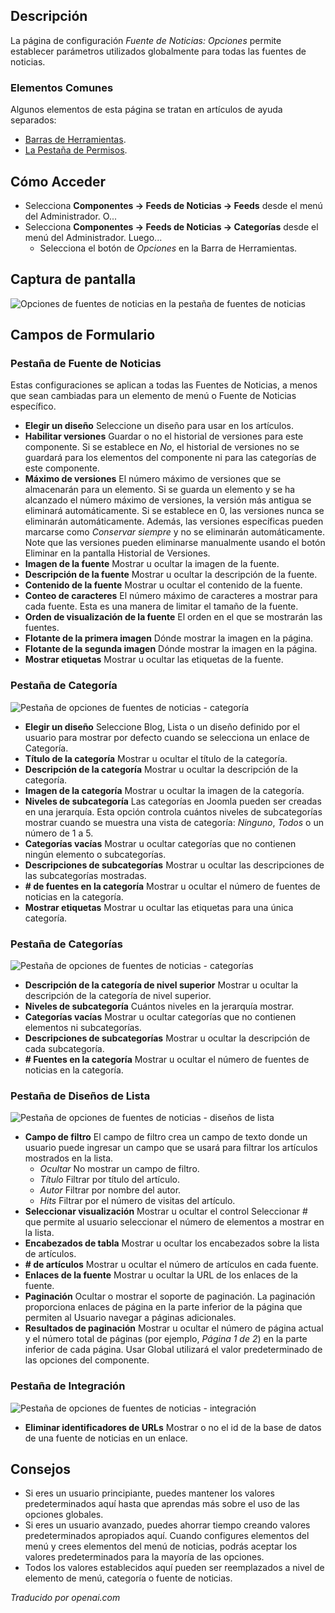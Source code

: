 <!-- Filename: Help4.x:News_Feed:_Options  / Display title: Flux d'Actualités : Options -->

## Descripción

La página de configuración *Fuente de Noticias: Opciones* permite establecer parámetros utilizados globalmente para todas las fuentes de noticias.

### Elementos Comunes

Algunos elementos de esta página se tratan en artículos de ayuda separados:

* [Barras de Herramientas](jdocmanual?article=help/common-elements/toolbars).
* [La Pestaña de Permisos](jdocmanual?article=help/common-elements/edit-permissions).

## Cómo Acceder

- Selecciona **Componentes → Feeds de Noticias → Feeds** desde el menú del Administrador. O...
- Selecciona **Componentes → Feeds de Noticias → Categorías** desde el menú del Administrador. Luego...
  - Selecciona el botón de *Opciones* en la Barra de Herramientas.

## Captura de pantalla

![Opciones de fuentes de noticias en la pestaña de fuentes de noticias](../../../es/images/news-feeds/news-feeds-options-news-feed-tab.png)

## Campos de Formulario

### Pestaña de Fuente de Noticias

Estas configuraciones se aplican a todas las Fuentes de Noticias, a menos que sean cambiadas para un elemento de menú o Fuente de Noticias específico.

- **Elegir un diseño** Seleccione un diseño para usar en los artículos.
- **Habilitar versiones** Guardar o no el historial de versiones para este componente. Si se establece en *No*, el historial de versiones no se guardará para los elementos del componente ni para las categorías de este componente.
- **Máximo de versiones** El número máximo de versiones que se almacenarán para un elemento. Si se guarda un elemento y se ha alcanzado el número máximo de versiones, la versión más antigua se eliminará automáticamente. Si se establece en 0, las versiones nunca se eliminarán automáticamente. Además, las versiones específicas pueden marcarse como *Conservar siempre* y no se eliminarán automáticamente. Note que las versiones pueden eliminarse manualmente usando el botón Eliminar en la pantalla Historial de Versiones.
- **Imagen de la fuente** Mostrar u ocultar la imagen de la fuente.
- **Descripción de la fuente** Mostrar u ocultar la descripción de la fuente.
- **Contenido de la fuente** Mostrar u ocultar el contenido de la fuente.
- **Conteo de caracteres** El número máximo de caracteres a mostrar para cada fuente. Esta es una manera de limitar el tamaño de la fuente.
- **Orden de visualización de la fuente** El orden en el que se mostrarán las fuentes.
- **Flotante de la primera imagen** Dónde mostrar la imagen en la página.
- **Flotante de la segunda imagen** Dónde mostrar la imagen en la página.
- **Mostrar etiquetas** Mostrar u ocultar las etiquetas de la fuente.

### Pestaña de Categoría

![Pestaña de opciones de fuentes de noticias - categoría](../../../es/images/news-feeds/news-feeds-options-category-tab.png)

- **Elegir un diseño** Seleccione Blog, Lista o un diseño definido por el usuario para mostrar por defecto cuando se selecciona un enlace de Categoría.
- **Título de la categoría** Mostrar u ocultar el título de la categoría.
- **Descripción de la categoría** Mostrar u ocultar la descripción de la categoría.
- **Imagen de la categoría** Mostrar u ocultar la imagen de la categoría.
- **Niveles de subcategoría** Las categorías en Joomla pueden ser creadas en una jerarquía. Esta opción controla cuántos niveles de subcategorías mostrar cuando se muestra una vista de categoría: *Ninguno*, *Todos* o un número de 1 a 5.
- **Categorías vacías** Mostrar u ocultar categorías que no contienen ningún elemento o subcategorías.
- **Descripciones de subcategorías** Mostrar u ocultar las descripciones de las subcategorías mostradas.
- **\# de fuentes en la categoría** Mostrar u ocultar el número de fuentes de noticias en la categoría.
- **Mostrar etiquetas** Mostrar u ocultar las etiquetas para una única categoría.

### Pestaña de Categorías

![Pestaña de opciones de fuentes de noticias - categorías](../../../es/images/news-feeds/news-feeds-options-categories-tab.png)

- **Descripción de la categoría de nivel superior** Mostrar u ocultar la descripción de la categoría de nivel superior.
- **Niveles de subcategoría** Cuántos niveles en la jerarquía mostrar.
- **Categorías vacías** Mostrar u ocultar categorías que no contienen elementos ni subcategorías.
- **Descripciones de subcategorías** Mostrar u ocultar la descripción de cada subcategoría.
- **# Fuentes en la categoría** Mostrar u ocultar el número de fuentes de noticias en la categoría.

### Pestaña de Diseños de Lista

![Pestaña de opciones de fuentes de noticias - diseños de lista](../../../es/images/news-feeds/news-feeds-options-list-layouts-tab.png)

- **Campo de filtro** El campo de filtro crea un campo de texto donde un usuario puede ingresar un campo que se usará para filtrar los artículos mostrados en la lista.
    - *Ocultar* No mostrar un campo de filtro.
    - *Título* Filtrar por título del artículo.
    - *Autor* Filtrar por nombre del autor.
    - *Hits* Filtrar por el número de visitas del artículo.
- **Seleccionar visualización** Mostrar u ocultar el control Seleccionar \# que permite al usuario seleccionar el número de elementos a mostrar en la lista.
- **Encabezados de tabla** Mostrar u ocultar los encabezados sobre la lista de artículos.
- **\# de artículos** Mostrar u ocultar el número de artículos en cada fuente.
- **Enlaces de la fuente** Mostrar u ocultar la URL de los enlaces de la fuente.
- **Paginación** Ocultar o mostrar el soporte de paginación. La paginación proporciona enlaces de página en la parte inferior de la página que permiten al Usuario navegar a páginas adicionales.
- **Resultados de paginación** Mostrar u ocultar el número de página actual y el número total de páginas (por ejemplo, *Página 1 de 2*) en la parte inferior de cada página. Usar Global utilizará el valor predeterminado de las opciones del componente.

### Pestaña de Integración

![Pestaña de opciones de fuentes de noticias - integración](../../../es/images/news-feeds/news-feeds-options-integration-tab.png)

- **Eliminar identificadores de URLs** Mostrar o no el id de la base de datos de una fuente de noticias en un enlace.

## Consejos

- Si eres un usuario principiante, puedes mantener los valores predeterminados aquí 
  hasta que aprendas más sobre el uso de las opciones globales.
- Si eres un usuario avanzado, puedes ahorrar tiempo creando valores predeterminados 
  apropiados aquí. Cuando configures elementos del menú y crees elementos del menú de noticias, 
  podrás aceptar los valores predeterminados para la mayoría de las opciones.
- Todos los valores establecidos aquí pueden ser reemplazados a nivel de elemento de menú, 
  categoría o fuente de noticias.

*Traducido por openai.com*

